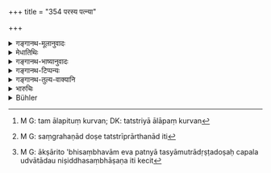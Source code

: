 +++
title = "354 परस्य पत्न्या"

+++

<details><summary>गङ्गानथ-मूलानुवादः</summary>

A man who engages in secret conversation with the wife of another person,—if he is one who has been previously accused of similar offences,—should receive the penalty of the ‘first amercement.’—(354)
</details>

<details><summary>मेधातिथिः</summary>

**संभाषः** संभाषणम्, तम् आलापं **योजयन्** कुर्वन्[^१८९] संग्रहणादिदोषैः तत्स्त्रीप्रार्थनादिभिः[^१९०] पूर्वम् **आक्षारितो** ऽभिशस्तः, "अयम् एनाम् उपजपति" इत्य् अमुत्र दृष्टदोषः शङ्क्यमानदोषो वा चपलः, रहः उद्वातादौ निषिद्धसंभाषण इति <u>केचित्</u> [^१९१]। कारणाद् अप्य् अन्यपत्न्या संभाषणं कुर्वन् **प्रथमसाहसं** दण्डं **प्राप्नुयाद्** दापयितव्य इत्य् अर्थः ॥ ८.३५४ ॥


[^१९१]:
     M G: ākṣārito 'bhisaṃbhavām eva patnyā tasyāmutrādṛṣṭadoṣaḥ capala udvātādau niṣiddhasaṃbhāṣaṇa iti kecit


[^१९०]:
     M G: saṃgrahaṇād doṣe tatstrīprārthanād iti


[^१८९]:
     M G: tam ālapituṃ kurvan; DK: tatstriyā ālāpaṃ kurvan
</details>

<details><summary>गङ्गानथ-भाष्यानुवादः</summary>

‘*Conversation*’—talking; one who is found to be doing this;—if he happens to be one who has been ‘*previously accused of*’—blamed for committing—‘*such offences*’—of having a love-intrigue with that woman,—*i.e*., if the man is of unsteady character, and has been already seen to be carrying on an intrigue with her,—or has been suspected of doing so;—‘*secretly*,’—in some secret place, or (as some people explain) in a place where such conversation is forbidden;—in the case of such a person, even if the conversation held with another’s wife be one bearing upon some business, be should be made to pay the ‘*first amercement*.’—(354)
</details>

<details><summary>गङ्गानथ-टिप्पन्यः</summary>

This verse is quoted in *Aparārka* (p. 854);—in *Vivādaratnākara* (p.
384), which addṣ the following notes:—‘*Pūrvamakṣāritaḥ*’, already
previously suspected of entertaining longings for that lady;—the
punishment is to be inflicted only in a case where the conversation is
not held under circumstances unfavourable to intercourse;—and in
*Vīramitrodaya* (Vyavahāra, 156a), which explains ‘*doṣaiḥ*’ as
‘tendency to run after women,’ and adds that this refers to cases where
the conversation is held with evil intentions.

It is quoted in *Vyavahāramayūkha* (p. 106), as laying down the penalty
for a man of wicked character holding conversation with another man’s
wife;—and in *Vivādacintāmaṇi* (p. 172), which explains the meaning to
be that ‘if a man who has been once suspected of illicit connection with
a woman should meet her in private and talk to her longer than ordinary
courtesy demands, he should be punished with the first amercement.’
</details>

<details><summary>गङ्गानथ-तुल्य-वाक्यानि</summary>

**(verses 8.354-355)**

*Āpastamba* (2-26.18-19).—‘A young man who, decked with ornaments,
enters unintentionally a place where a married woman or a maiden sits,
must be reprimanded;—if he does it intentionally, with an evil purpose,
ho must he fined.’

*Yājñavalkya* (2.284).—‘If a man converses with a woman at improper
times or places,—or if he sits with her on the same seat,—this is
*Adultery* .’

*Yājñavalkya* (2.285).—‘If a man converses with a woman who has been
previously forbidden to do so, the woman shall pay a fine of one hundred
and the man of two hundred;—if both have been previously forbidden, the
punishment shall be the same as in the case of Adultery.’

*Vyāsa* (Aparārka, p. 854).—‘Conversing with a woman at improper times
or places, or in a forest,—winking at her and smiling at her,—these
constitute the first degree of Adultery.’

*Śaṅkha-Likhita* (Aparārka, p. 855).—[(See under
CCCLII-CCCLIII.)]

*Nārada* (12-62).—‘To meet another man’s wife at an unreasonable hour or
place, and to sit, converse or dally with her,—these are the three
grades of Adultery.’

*Bṛhaspati* (23.7).—‘Sending perfumes, garlands, fruits, wine, food or
clothes,—and conversing with her in secret,—is considered an adulterous
act of the second degree.’
</details>

<details><summary>भारुचिः</summary>

आक्षारितः आशङ्क्यमानदोषः । संव्यवहारार्थम् अपि न संभाषेत ॥ ८.३५३ ॥
</details>

<details><summary>Bühler</summary>

354	A man formerly accused of (such) offences, who secretly converses with another man's wife, shall pay the first (or lowest) amercement.
</details>
